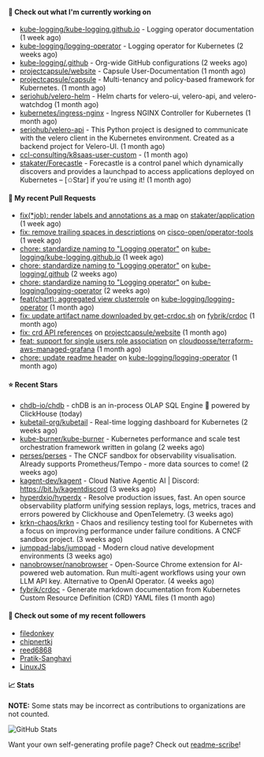 #### 👷 Check out what I'm currently working on

- [kube-logging/kube-logging.github.io](https://github.com/kube-logging/kube-logging.github.io) - Logging operator documentation (1 week ago)
- [kube-logging/logging-operator](https://github.com/kube-logging/logging-operator) - Logging operator for Kubernetes (2 weeks ago)
- [kube-logging/.github](https://github.com/kube-logging/.github) - Org-wide GitHub configurations (2 weeks ago)
- [projectcapsule/website](https://github.com/projectcapsule/website) - Capsule User-Documentation (1 month ago)
- [projectcapsule/capsule](https://github.com/projectcapsule/capsule) - Multi-tenancy and policy-based framework for Kubernetes. (1 month ago)
- [seriohub/velero-helm](https://github.com/seriohub/velero-helm) - Helm charts for velero-ui, velero-api, and velero-watchdog (1 month ago)
- [kubernetes/ingress-nginx](https://github.com/kubernetes/ingress-nginx) - Ingress NGINX Controller for Kubernetes (1 month ago)
- [seriohub/velero-api](https://github.com/seriohub/velero-api) - This Python project is designed to communicate with the velero client in the Kubernetes environment. Created as a backend project for Velero-UI. (1 month ago)
- [ccl-consulting/k8saas-user-custom](https://github.com/ccl-consulting/k8saas-user-custom) -  (1 month ago)
- [stakater/Forecastle](https://github.com/stakater/Forecastle) - Forecastle is a control panel which dynamically discovers and provides a launchpad to access applications deployed on Kubernetes  – [✩Star] if you&#39;re using it! (1 month ago)



#### 🔨 My recent Pull Requests

- [fix(*job): render labels and annotations as a map](https://github.com/stakater/application/pull/377) on [stakater/application](https://github.com/stakater/application) (1 week ago)
- [fix: remove trailing spaces in descriptions](https://github.com/cisco-open/operator-tools/pull/284) on [cisco-open/operator-tools](https://github.com/cisco-open/operator-tools) (1 week ago)
- [chore: standardize naming to &#34;Logging operator&#34;](https://github.com/kube-logging/kube-logging.github.io/pull/282) on [kube-logging/kube-logging.github.io](https://github.com/kube-logging/kube-logging.github.io) (1 week ago)
- [chore: standardize naming to &#34;Logging operator&#34;](https://github.com/kube-logging/.github/pull/5) on [kube-logging/.github](https://github.com/kube-logging/.github) (2 weeks ago)
- [chore: standardize naming to &#34;Logging operator&#34;](https://github.com/kube-logging/logging-operator/pull/2004) on [kube-logging/logging-operator](https://github.com/kube-logging/logging-operator) (2 weeks ago)
- [feat(chart): aggregated view clusterrole](https://github.com/kube-logging/logging-operator/pull/1989) on [kube-logging/logging-operator](https://github.com/kube-logging/logging-operator) (1 month ago)
- [fix: update artifact name downloaded by get-crdoc.sh](https://github.com/fybrik/crdoc/pull/321) on [fybrik/crdoc](https://github.com/fybrik/crdoc) (1 month ago)
- [fix: crd API references](https://github.com/projectcapsule/website/pull/16) on [projectcapsule/website](https://github.com/projectcapsule/website) (1 month ago)
- [feat: support for single users role association](https://github.com/cloudposse/terraform-aws-managed-grafana/pull/7) on [cloudposse/terraform-aws-managed-grafana](https://github.com/cloudposse/terraform-aws-managed-grafana) (1 month ago)
- [chore: update readme header](https://github.com/kube-logging/logging-operator/pull/1985) on [kube-logging/logging-operator](https://github.com/kube-logging/logging-operator) (1 month ago)

#### ⭐ Recent Stars

- [chdb-io/chdb](https://github.com/chdb-io/chdb) - chDB is an in-process OLAP SQL Engine 🚀 powered by ClickHouse  (today)
- [kubetail-org/kubetail](https://github.com/kubetail-org/kubetail) - Real-time logging dashboard for Kubernetes (2 weeks ago)
- [kube-burner/kube-burner](https://github.com/kube-burner/kube-burner) - Kubernetes performance and scale test orchestration framework written in golang (2 weeks ago)
- [perses/perses](https://github.com/perses/perses) - The CNCF sandbox for observability visualisation. Already supports Prometheus/Tempo - more data sources to come! (2 weeks ago)
- [kagent-dev/kagent](https://github.com/kagent-dev/kagent) - Cloud Native Agentic AI | Discord: https://bit.ly/kagentdiscord (3 weeks ago)
- [hyperdxio/hyperdx](https://github.com/hyperdxio/hyperdx) - Resolve production issues, fast. An open source observability platform unifying session replays, logs, metrics, traces and errors powered by Clickhouse and OpenTelemetry. (3 weeks ago)
- [krkn-chaos/krkn](https://github.com/krkn-chaos/krkn) - Chaos and resiliency testing tool for Kubernetes with a focus on improving performance under failure conditions. A CNCF sandbox project. (3 weeks ago)
- [jumppad-labs/jumppad](https://github.com/jumppad-labs/jumppad) - Modern cloud native development environments (3 weeks ago)
- [nanobrowser/nanobrowser](https://github.com/nanobrowser/nanobrowser) - Open-Source Chrome extension for AI-powered web automation. Run multi-agent workflows using your own LLM API key. Alternative to OpenAI Operator. (4 weeks ago)
- [fybrik/crdoc](https://github.com/fybrik/crdoc) - Generate markdown documentation from Kubernetes Custom Resource Definition (CRD) YAML files (1 month ago)

#### 👯 Check out some of my recent followers

- [filedonkey](https://github.com/filedonkey)
- [chipnertkj](https://github.com/chipnertkj)
- [reed6868](https://github.com/reed6868)
- [Pratik-Sanghavi](https://github.com/Pratik-Sanghavi)
- [LinuxJS](https://github.com/LinuxJS)

#### 📈 Stats

**NOTE:** Some stats may be incorrect as contributions to organizations
are not counted.

![GitHub Stats](https://github-readme-stats.vercel.app/api?username=aslafy-z&count_private=false&theme=tokyonight&show_icons=true)

Want your own self-generating profile page? Check out [readme-scribe](https://github.com/muesli/readme-scribe)!
